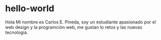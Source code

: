 # hello-world
Hola Mi nombre es Carlos E. Pineda, soy un estudiante apasionado por el web design y la programción web, me gustan lo retos y las nuevas tecnologia.
